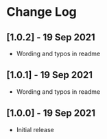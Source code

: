 # Change Log

## [1.0.2] - 19 Sep 2021
- Wording and typos in readme

## [1.0.1] - 19 Sep 2021
- Wording and typos in readme

## [1.0.0] - 19 Sep 2021

- Initial release